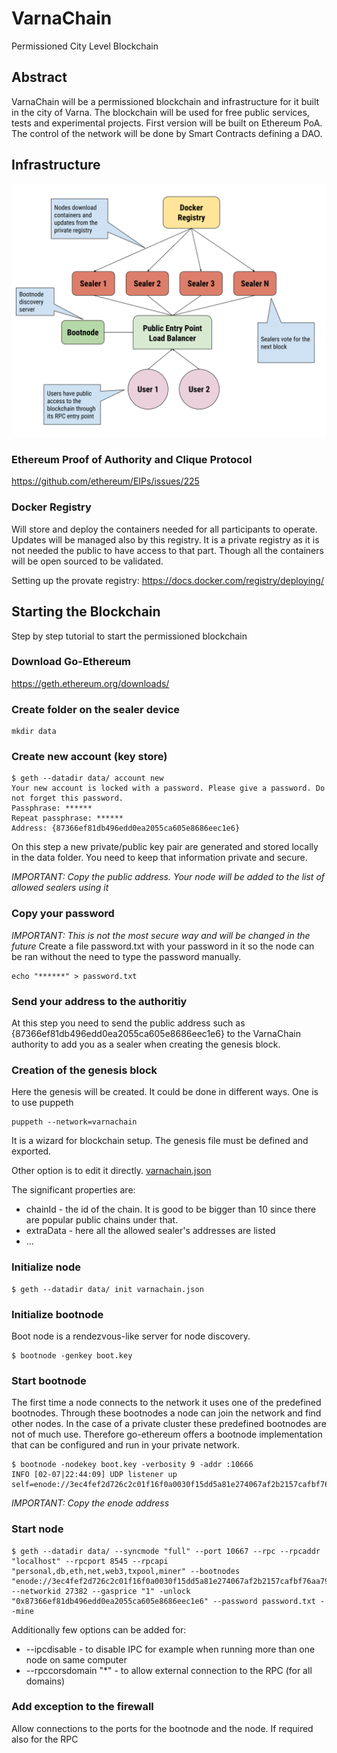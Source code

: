 # VarnaChain
Permissioned City Level Blockchain

## Abstract
VarnaChain will be a permissioned blockchain and infrastructure for it built in the city of Varna. The blockchain will be used for free public services, tests and experimental projects. First version will be built on Ethereum PoA. The control of the network will be done by Smart Contracts defining a DAO.  

## Infrastructure
![Infrastructure](media/infrastructure.svg)

### Ethereum Proof of Authority and Clique Protocol
https://github.com/ethereum/EIPs/issues/225

### Docker Registry
Will store and deploy the containers needed for all participants to operate. Updates will be managed also by this registry. It is a private registry as it is not needed the public to have access to that part. Though all the containers will be open sourced to be validated.

Setting up the provate registry:
https://docs.docker.com/registry/deploying/

## Starting the Blockchain
Step by step tutorial to start the permissioned blockchain

### Download Go-Ethereum
https://geth.ethereum.org/downloads/

### Create folder on the sealer device
```
mkdir data
```

### Create new account (key store)
```
$ geth --datadir data/ account new
Your new account is locked with a password. Please give a password. Do not forget this password.
Passphrase: ******
Repeat passphrase: ******
Address: {87366ef81db496edd0ea2055ca605e8686eec1e6}
```
On this step a new private/public key pair are generated and stored locally in the data folder. 
You need to keep that information private and secure.

_IMPORTANT: Copy the public address. Your node will be added to the list of allowed sealers using it_

### Copy your password 
_IMPORTANT: This is not the most secure way and will be changed in the future_
Create a file password.txt with your password in it so the node can be ran without the need to type the password manually.
```
echo "******" > password.txt
```

### Send your address to the authoritiy
At this step you need to send the public address such as {87366ef81db496edd0ea2055ca605e8686eec1e6} to the VarnaChain authority to add you as a sealer when creating the genesis block.

### Creation of the genesis block
Here the genesis will be created. It could be done in different ways.
One is to use puppeth
```
puppeth --network=varnachain
````
It is a wizard for blockchain setup. The genesis file must be defined and exported.

Other option is to edit it directly. 
[varnachain.json](https://github.com/CryptoVarna/VarnaChain/blob/master/varnachain.json)

The significant properties are:
* chainId - the id of the chain. It is good to be bigger than 10 since there are popular public chains under that.
* extraData - here all the allowed sealer's addresses are listed
* ...

### Initialize node
```
$ geth --datadir data/ init varnachain.json
```

### Initialize bootnode
Boot node is a rendezvous-like server for node discovery.
```
$ bootnode -genkey boot.key
```

### Start bootnode
The first time a node connects to the network it uses one of the predefined bootnodes. Through these bootnodes a node can join the network and find other nodes. In the case of a private cluster these predefined bootnodes are not of much use. Therefore go-ethereum offers a bootnode implementation that can be configured and run in your private network.
```
$ bootnode -nodekey boot.key -verbosity 9 -addr :10666
INFO [02-07|22:44:09] UDP listener up                          self=enode://3ec4fef2d726c2c01f16f0a0030f15dd5a81e274067af2b2157cafbf76aa79fa9c0be52c6664e80cc5b08162ede53279bd70ee10d024fe86613b0b09e1106c40@[::]:10666
```
_IMPORTANT: Copy the enode address_

### Start node
```
$ geth --datadir data/ --syncmode "full" --port 10667 --rpc --rpcaddr "localhost" --rpcport 8545 --rpcapi "personal,db,eth,net,web3,txpool,miner" --bootnodes "enode://3ec4fef2d726c2c01f16f0a0030f15dd5a81e274067af2b2157cafbf76aa79fa9c0be52c6664e80cc5b08162ede53279bd70ee10d024fe86613b0b09e1106c40@10.10.10.10:10666" --networkid 27382 --gasprice "1" -unlock "0x87366ef81db496edd0ea2055ca605e8686eec1e6" --password password.txt --mine
```
Additionally few options can be added for:
* --ipcdisable - to disable IPC for example when running more than one node on same computer
* --rpccorsdomain "*" - to allow external connection to the RPC (for all domains)

### Add exception to the firewall
Allow connections to the ports for the bootnode and the node. If required also for the RPC 
